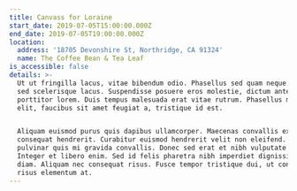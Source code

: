 ```yaml
---
title: Canvass for Loraine
start_date: 2019-07-05T15:00:00.000Z
end_date: 2019-07-05T19:00:00.000Z
location:
  address: '18705 Devonshire St, Northridge, CA 91324'
  name: The Coffee Bean & Tea Leaf
is_accessible: false
details: >-
  Ut ut fringilla lacus, vitae bibendum odio. Phasellus sed quam neque. Proin
  sed scelerisque lacus. Suspendisse posuere eros molestie, dictum ante non,
  porttitor lorem. Duis tempus malesuada erat vitae rutrum. Phasellus magna
  elit, faucibus sit amet feugiat a, tristique id est.


  Aliquam euismod purus quis dapibus ullamcorper. Maecenas convallis ex et diam
  consequat hendrerit. Curabitur euismod hendrerit velit non eleifend. Nullam
  pulvinar quis mi gravida convallis. Donec sed erat et nibh vulputate laoreet.
  Integer et libero enim. Sed id felis pharetra nibh imperdiet dignissim eget a
  diam. Aliquam nec consequat risus. Fusce tempor tristique dui, ut consectetur
  risus elementum at.
---
```


